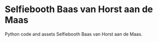# Selfiebooth Baas van Horst aan de Maas
Python code and assets Selfiebooth Baas van Horst aan de Maas.
